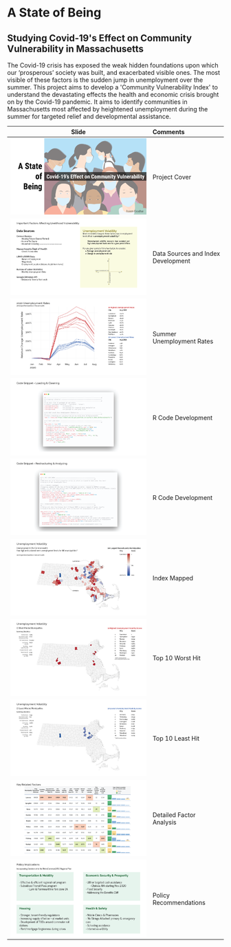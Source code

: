 # A State of Being
## Studying Covid-19's Effect on Community Vulnerability in Massachusetts

The Covid-19 crisis has exposed the weak hidden foundations upon which our ‘prosperous’ society was built, and exacerbated visible ones. The most visible of these factors is the sudden jump in unemployment over the summer. This project aims to develop a 'Community Vulnerability Index' to understand the devastating effects the health and economic crisis brought on by the Covid-19 pandemic. It aims to identify communities in Massachusetts most affected by heightened unemployment during the summer for targeted relief and developmental assistance.

|Slide|Comments|
|:-------:|:--------|
|![Project Cover](/slides/final_presentation_1.png)|Project Cover|
|![Data Sources and Index Development](/slides/final_presentation_2.png)|Data Sources and Index Development|
|![Summer Unemployment Rates](/slides/final_presentation_3.png)|Summer Unemployment Rates|
|![R Code Development](/slides/final_presentation_4.png)|R Code Development|
|![R Code Development](/slides/final_presentation_5.png)|R Code Development|
|![Index Mapped](/slides/final_presentation_6.png)|Index Mapped|
|![Top 10 Worst Hit](/slides/final_presentation_7.png)|Top 10 Worst Hit|
|![Top 10 Least Hit](/slides/final_presentation_8.png)|Top 10 Least Hit|
|![Detailed Factor Analysis](/slides/final_presentation_9.png)|Detailed Factor Analysis|
|![Policy Recommendations](/slides/final_presentation_10.png)|Policy Recommendations|
